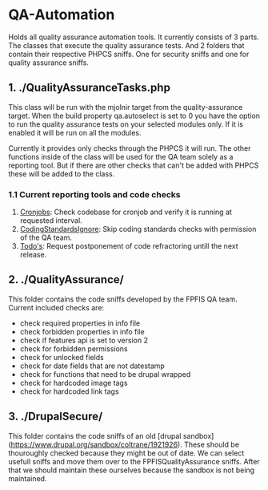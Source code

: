 # QA-Automation
Holds all quality assurance automation tools. It currently consists of 3 parts. The
classes that execute the quality assurance tests. And 2 folders that contain their
respective PHPCS sniffs. One for security sniffs and one for quality assurance
sniffs.

## 1. ./QualityAssuranceTasks.php

This class will be run with the mjolnir target from the quality-assurance target.
When the build property qa.autoselect is set to 0 you have the option to run the
quality assurance tests on your selected modules only. If it is enabled it will be
run on all the modules.

Currently it provides only checks through the PHPCS it will run. The other functions
inside of the class will be used for the QA team solely as a reporting tool. But if
there are other checks that can't be added with PHPCS these will be added to the
class.

### 1.1 Current reporting tools and code checks
1. [Cronjobs](docs/cron.md): Check codebase for cronjob and verify it is running at
requested interval.
2. [CodingStandardsIgnore](docs/codingstandardsignore.md): Skip coding standards
checks with permission of the QA team.
3. [Todo's](docs/todo.md): Request postponement of code refractoring untill the next
release.


## 2. ./QualityAssurance/

This folder contains the code sniffs developed by the FPFIS QA team. Current included
checks are:
- check required properties in info file
- check forbidden properties in info file
- check if features api is set to version 2
- check for forbidden permissions
- check for unlocked fields
- check for date fields that are not datestamp
- check for functions that need to be drupal wrapped
- check for hardcoded image tags
- check for hardcoded link tags


## 3. ./DrupalSecure/

This folder contains the code sniffs of an old [drupal sandbox] (https://www.drupal.org/sandbox/coltrane/1921926).
These should be thouroughly checked because they might be out of date. We can select
usefull sniffs and move them over to the FPFISQualityAssurance sniffs. After that we
should maintain these ourselves because the sandbox is not being maintained.
